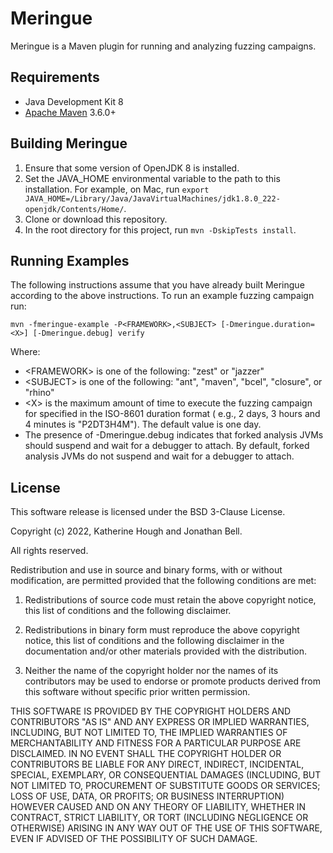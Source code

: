 # Meringue

Meringue is a Maven plugin for running and analyzing fuzzing campaigns.

## Requirements

* Java Development Kit 8
* [Apache Maven](https://maven.apache.org/) 3.6.0+

## Building Meringue

1. Ensure that some version of OpenJDK 8 is installed.
2. Set the JAVA_HOME environmental variable to the path to this installation. For example, on Mac,
   run `export JAVA_HOME=/Library/Java/JavaVirtualMachines/jdk1.8.0_222-openjdk/Contents/Home/`.
3. Clone or download this repository.
4. In the root directory for this project, run `mvn -DskipTests install`.

## Running Examples

The following instructions assume that you have already built Meringue according to the above instructions. To run an
example fuzzing campaign run:

```
mvn -fmeringue-example -P<FRAMEWORK>,<SUBJECT> [-Dmeringue.duration=<X>] [-Dmeringue.debug] verify
```

Where:

* \<FRAMEWORK\> is one of the following: "zest" or "jazzer"
* \<SUBJECT\> is one of the following: "ant", "maven", "bcel", "closure", or "rhino"
* \<X\> is the maximum amount of time to execute the fuzzing campaign for specified in the ISO-8601 duration format (
  e.g., 2 days, 3 hours and 4 minutes is "P2DT3H4M"). The default value is one day.
* The presence of -Dmeringue.debug indicates that forked analysis JVMs should suspend and wait for a debugger to attach.
  By default, forked analysis JVMs do not suspend and wait for a debugger to attach.

## License

This software release is licensed under the BSD 3-Clause License.

Copyright (c) 2022, Katherine Hough and Jonathan Bell.

All rights reserved.

Redistribution and use in source and binary forms, with or without modification, are permitted provided that the
following conditions are met:

1. Redistributions of source code must retain the above copyright notice, this list of conditions and the following
   disclaimer.

2. Redistributions in binary form must reproduce the above copyright notice, this list of conditions and the following
   disclaimer in the documentation and/or other materials provided with the distribution.

3. Neither the name of the copyright holder nor the names of its contributors may be used to endorse or promote products
   derived from this software without specific prior written permission.

THIS SOFTWARE IS PROVIDED BY THE COPYRIGHT HOLDERS AND CONTRIBUTORS "AS IS"
AND ANY EXPRESS OR IMPLIED WARRANTIES, INCLUDING, BUT NOT LIMITED TO, THE IMPLIED WARRANTIES OF MERCHANTABILITY AND
FITNESS FOR A PARTICULAR PURPOSE ARE DISCLAIMED. IN NO EVENT SHALL THE COPYRIGHT HOLDER OR CONTRIBUTORS BE LIABLE FOR
ANY DIRECT, INDIRECT, INCIDENTAL, SPECIAL, EXEMPLARY, OR CONSEQUENTIAL DAMAGES (INCLUDING, BUT NOT LIMITED TO,
PROCUREMENT OF SUBSTITUTE GOODS OR SERVICES; LOSS OF USE, DATA, OR PROFITS; OR BUSINESS INTERRUPTION) HOWEVER CAUSED AND
ON ANY THEORY OF LIABILITY, WHETHER IN CONTRACT, STRICT LIABILITY, OR TORT (INCLUDING NEGLIGENCE OR OTHERWISE) ARISING
IN ANY WAY OUT OF THE USE OF THIS SOFTWARE, EVEN IF ADVISED OF THE POSSIBILITY OF SUCH DAMAGE.
